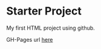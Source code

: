 # Starter Project 
My first HTML project using github.

GH-Pages url [here](https://zakriek.github.io/starter/)
